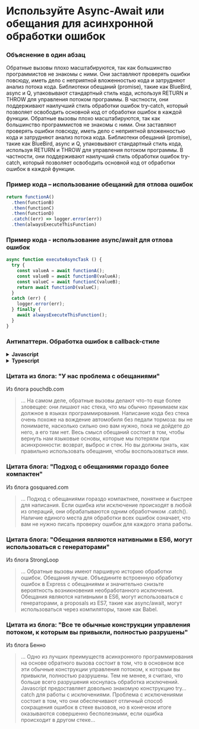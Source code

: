 # Используйте Async-Await или обещания для асинхронной обработки ошибок

### Объяснение в один абзац

Обратные вызовы плохо масштабируются, так как большинство программистов не знакомы с ними. Они заставляют проверять ошибки повсюду, иметь дело с неприятной вложенностью кода и затрудняют анализ потока кода. Библиотеки обещаний (promise), такие как BlueBird, async и Q, упаковывают стандартный стиль кода, используя RETURN и THROW для управления потоком программы. В частности, они поддерживают наилучший стиль обработки ошибок try-catch, который позволяет освободить основной код от обработки ошибок в каждой функции.
Обратные вызовы плохо масштабируются, так как большинство программистов не знакомы с ними. Они заставляют проверять ошибки повсюду, иметь дело с неприятной вложенностью кода и затрудняют анализ потока кода. Библиотеки обещаний (promise), такие как BlueBird, async и Q, упаковывают стандартный стиль кода, используя RETURN и THROW для управления потоком программы. В частности, они поддерживают наилучший стиль обработки ошибок try-catch, который позволяет освободить основной код от обработки ошибок в каждой функции.

### Пример кода – использование обещаний для отлова ошибок

```javascript
return functionA()
  .then(functionB)
  .then(functionC)
  .then(functionD)
  .catch((err) => logger.error(err))
  .then(alwaysExecuteThisFunction)
```

### Пример кода - использование async/await для отлова ошибок

```javascript
async function executeAsyncTask () {
  try {
    const valueA = await functionA();
    const valueB = await functionB(valueA);
    const valueC = await functionC(valueB);
    return await functionD(valueC);
  }
  catch (err) {
    logger.error(err);
  } finally {
    await alwaysExecuteThisFunction();
  }
}
```

### Антипаттерн. Обработка ошибок в callback-стиле

<details>
<summary><strong>Javascript</strong></summary>

```javascript
getData(someParameter, function(err, result) {
    if(err !== null) {
        // вызываем коллбек функцию и передаем ошибку
        getMoreData(a, function(err, result) {
            if(err !== null) {
                // вызываем коллбек функцию и передаем ошибку
                getMoreData(b, function(c) {
                    getMoreData(d, function(e) {
                        if(err !== null ) {
                            // вы поняли идею?
                        }
                    })
                });
            }
        });
    }
});
```
</details>

<details>
<summary><strong>Typescript</strong></summary>

```typescript
getData(someParameter, function(err: Error | null, resultA: ResultA) {
  if(err !== null) {
    // вызываем коллбек функцию и передаем ошибку
    getMoreData(resultA, function(err: Error | null, resultB: ResultB) {
      if(err !== null) {
        // вызываем коллбек функцию и передаем ошибку
        getMoreData(resultB, function(resultC: ResultC) {
          getMoreData(resultC, function(err: Error | null, d: ResultD) {
            if(err !== null) {
              // вы поняли идею?
            }
          })
        });
      }
    });
  }
});
```
</details>

### Цитата из блога: "У нас проблема с обещаниями"

Из блога pouchdb.com

> … На самом деле, обратные вызовы делают что-то еще более зловещее: они лишают нас стека, что мы обычно принимаем как должное в языках программирования. Написание кода без стека очень похоже на вождение автомобиля без педали тормоза: вы не понимаете, насколько сильно оно вам нужно, пока не дойдете до него, а его там нет. Весь смысл обещаний состоит в том, чтобы вернуть нам языковые основы, которые мы потеряли при асинхронности: возврат, выброс и стек. Но вы должны знать, как правильно использовать обещания, чтобы воспользоваться ими.

### Цитата блога: "Подход с обещаниями гораздо более компактен"

Из блога gosquared.com

> … Подход с обещаниями гораздо компактнее, понятнее и быстрее для написания. Если ошибка или исключение происходят в любой из операций, они обрабатываются одним обработчиком .catch(). Наличие единого места для обработки всех ошибок означает, что вам не нужно писать проверку ошибок для каждого этапа работы.

### Цитата блога: "Обещания являются нативными в ES6, могут использоваться с генераторами"

Из блога StrongLoop

> … Обратные вызовы имеют паршивую историю обработки ошибок. Обещания лучше. Объедините встроенную обработку ошибок в Express с обещаниями и значительно снизьте вероятность возникновения необработанного исключения. Обещания являются нативными в ES6, могут использоваться с генераторами, а proposals из ES7, такие как async/await, могут использоваться через компиляторы, такие как Babel.

### Цитата из блога: "Все те обычные конструкции управления потоком, к которым вы привыкли, полностью разрушены"

Из блога Бенно

> … Одно из лучших преимуществ асинхронного программирования на основе обратного вызова состоит в том, что в основном все эти обычные конструкции управления потоком, к которым вы привыкли, полностью разрушены. Тем не менее, я считаю, что больше всего разрушения коснулась обработка исключений. Javascript предоставляет довольно знакомую конструкцию try…catch для работы с исключениями. Проблема с исключениями состоит в том, что они обеспечивают отличный способ сокращения ошибок в стеке вызовов, но в конечном итоге оказываются совершенно бесполезными, если ошибка происходит в другом стеке…